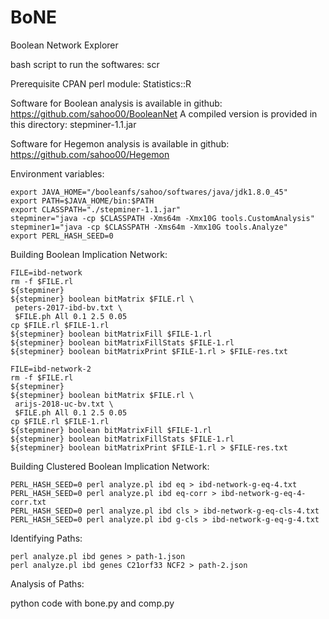 # BoNE
Boolean Network Explorer

bash script to run the softwares:
scr

Prerequisite CPAN perl module:
Statistics::R

Software for Boolean analysis is available in github:
https://github.com/sahoo00/BooleanNet
A compiled version is provided in this directory: stepminer-1.1.jar

Software for Hegemon analysis is available in github:
https://github.com/sahoo00/Hegemon

Environment variables:
```
export JAVA_HOME="/booleanfs/sahoo/softwares/java/jdk1.8.0_45"
export PATH=$JAVA_HOME/bin:$PATH
export CLASSPATH="./stepminer-1.1.jar"
stepminer="java -cp $CLASSPATH -Xms64m -Xmx10G tools.CustomAnalysis"
stepminer1="java -cp $CLASSPATH -Xms64m -Xmx10G tools.Analyze"
export PERL_HASH_SEED=0
```
Building Boolean Implication Network:

```
FILE=ibd-network
rm -f $FILE.rl
${stepminer}
${stepminer} boolean bitMatrix $FILE.rl \
 peters-2017-ibd-bv.txt \
 $FILE.ph All 0.1 2.5 0.05
cp $FILE.rl $FILE-1.rl
${stepminer} boolean bitMatrixFill $FILE-1.rl
${stepminer} boolean bitMatrixFillStats $FILE-1.rl
${stepminer} boolean bitMatrixPrint $FILE-1.rl > $FILE-res.txt

FILE=ibd-network-2
rm -f $FILE.rl
${stepminer}
${stepminer} boolean bitMatrix $FILE.rl \
 arijs-2018-uc-bv.txt \
 $FILE.ph All 0.1 2.5 0.05
cp $FILE.rl $FILE-1.rl
${stepminer} boolean bitMatrixFill $FILE-1.rl
${stepminer} boolean bitMatrixFillStats $FILE-1.rl
${stepminer} boolean bitMatrixPrint $FILE-1.rl > $FILE-res.txt
```

Building Clustered Boolean Implication Network:

```
PERL_HASH_SEED=0 perl analyze.pl ibd eq > ibd-network-g-eq-4.txt
PERL_HASH_SEED=0 perl analyze.pl ibd eq-corr > ibd-network-g-eq-4-corr.txt
PERL_HASH_SEED=0 perl analyze.pl ibd cls > ibd-network-g-eq-cls-4.txt
PERL_HASH_SEED=0 perl analyze.pl ibd g-cls > ibd-network-g-eq-g-4.txt
```

Identifying Paths:

```
perl analyze.pl ibd genes > path-1.json
perl analyze.pl ibd genes C21orf33 NCF2 > path-2.json
```

Analysis of Paths:

python code with bone.py and comp.py


